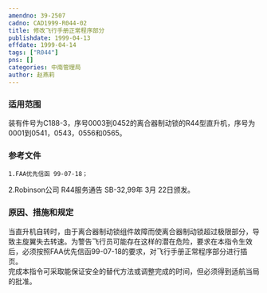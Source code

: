 ```yaml
---
amendno: 39-2507  
cadno: CAD1999-R044-02  
title: 修改飞行手册正常程序部分  
publishdate: 1999-04-13  
effdate: 1999-04-14  
tags: ["R044"]  
pns: []  
categories: 中南管理局  
author: 赵燕莉  
---
```

  
### 适用范围  
装有件号为C188-3，序号0003到0452的离合器制动锁的R44型直升机，序号为0001到0541，0543，0556和0565。  
  
<!--more-->  
### 参考文件  
    1.FAA优先信函 99-07-18；  
 2.Robinson公司 R44服务通告 SB-32,99年 3月 22日颁发。  
  
### 原因、措施和规定  
当直升机自转时，由于离合器制动锁组件故障而使离合器制动锁超过极限部分，导致主旋翼失去转速。为警告飞行员可能存在这样的潜在危险，要求在本指令生效后，必须按照FAA优先信函99-07-18的要求，对飞行手册正常程序部分进行插页。  
    完成本指令可采取能保证安全的替代方法或调整完成的时间，但必须得到适航当局的批准。  
